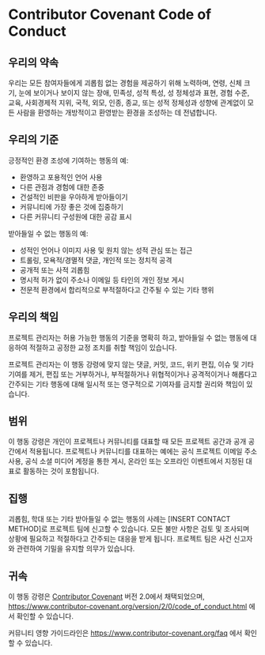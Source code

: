 # Contributor Covenant Code of Conduct

## 우리의 약속

우리는 모든 참여자들에게 괴롭힘 없는 경험을 제공하기 위해 노력하며, 연령, 신체 크기, 눈에 보이거나 보이지 않는 장애, 민족성, 성적 특성, 성 정체성과 표현, 경험 수준, 교육, 사회경제적 지위, 국적, 외모, 인종, 종교, 또는 성적 정체성과 성향에 관계없이 모든 사람을 환영하는 개방적이고 환영받는 환경을 조성하는 데 전념합니다.

## 우리의 기준

긍정적인 환경 조성에 기여하는 행동의 예:

* 환영하고 포용적인 언어 사용
* 다른 관점과 경험에 대한 존중
* 건설적인 비판을 우아하게 받아들이기
* 커뮤니티에 가장 좋은 것에 집중하기
* 다른 커뮤니티 구성원에 대한 공감 표시

받아들일 수 없는 행동의 예:

* 성적인 언어나 이미지 사용 및 원치 않는 성적 관심 또는 접근
* 트롤링, 모욕적/경멸적 댓글, 개인적 또는 정치적 공격
* 공개적 또는 사적 괴롭힘
* 명시적 허가 없이 주소나 이메일 등 타인의 개인 정보 게시
* 전문적 환경에서 합리적으로 부적절하다고 간주될 수 있는 기타 행위

## 우리의 책임

프로젝트 관리자는 허용 가능한 행동의 기준을 명확히 하고, 받아들일 수 없는 행동에 대응하여 적절하고 공정한 교정 조치를 취할 책임이 있습니다.

프로젝트 관리자는 이 행동 강령에 맞지 않는 댓글, 커밋, 코드, 위키 편집, 이슈 및 기타 기여를 제거, 편집 또는 거부하거나, 부적절하거나 위협적이거나 공격적이거나 해롭다고 간주되는 기타 행동에 대해 일시적 또는 영구적으로 기여자를 금지할 권리와 책임이 있습니다.

## 범위

이 행동 강령은 개인이 프로젝트나 커뮤니티를 대표할 때 모든 프로젝트 공간과 공개 공간에서 적용됩니다. 프로젝트나 커뮤니티를 대표하는 예에는 공식 프로젝트 이메일 주소 사용, 공식 소셜 미디어 계정을 통한 게시, 온라인 또는 오프라인 이벤트에서 지정된 대표로 활동하는 것이 포함됩니다.

## 집행

괴롭힘, 학대 또는 기타 받아들일 수 없는 행동의 사례는 [INSERT CONTACT METHOD]로 프로젝트 팀에 신고할 수 있습니다. 모든 불만 사항은 검토 및 조사되며 상황에 필요하고 적절하다고 간주되는 대응을 받게 됩니다. 프로젝트 팀은 사건 신고자와 관련하여 기밀을 유지할 의무가 있습니다.

## 귀속

이 행동 강령은 [Contributor Covenant][homepage] 버전 2.0에서 채택되었으며, https://www.contributor-covenant.org/version/2/0/code_of_conduct.html 에서 확인할 수 있습니다.

커뮤니티 영향 가이드라인은 https://www.contributor-covenant.org/faq 에서 확인할 수 있습니다.

[homepage]: https://www.contributor-covenant.org
